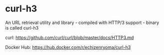 # curl-h3

An URL retrieval utility and library - compiled with HTTP/3 support - binary is called curl-h3

curl: https://github.com/curl/curl/blob/master/docs/HTTP3.md

Docker Hub: https://hub.docker.com/r/echizenryoma/curl-h3
